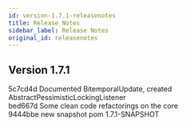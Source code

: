 ```yaml
---
id: version-1.7.1-releasenotes
title: Release Notes
sidebar_label: Release Notes
original_id: releasenotes
---
```


## Version 1.7.1
5c7cd4d Documented BitemporalUpdate, created AbstractPessimisticLockingListener</br>
bed667d Some clean code refactorings on the core</br>
9444bbe new snapshot pom 1.7.1-SNAPSHOT</br>